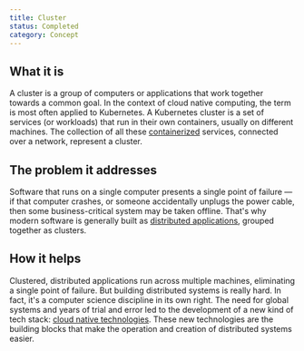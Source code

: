 ```yaml
---
title: Cluster
status: Completed
category: Concept
---
```


## What it is

A cluster is a group of computers or applications that work together towards a common goal. In the context of cloud native computing, the term is most often applied to Kubernetes. A Kubernetes cluster is a set of services (or workloads) that run in their own containers, usually on different machines. The collection of all these [containerized](https://github.com/cncf/glossary/blob/main/definitions/containerization.md) services, connected over a network, represent a cluster.

## The problem it addresses 

Software that runs on a single computer presents a single point of failure — if that computer crashes, or someone accidentally unplugs the power cable, then some business-critical system may be taken offline. That's why modern software is generally built as [distributed applications](https://github.com/cncf/glossary/blob/main/definitions/distributed_apps.md), grouped together as clusters. 

## How it helps

Clustered, distributed applications run across multiple machines, eliminating a single point of failure. But building distributed systems is really hard. In fact, it's a computer science discipline in its own right. The need for global systems and years of trial and error led to the development of a new kind of tech stack: [cloud native technologies](https://github.com/cncf/glossary/blob/main/definitions/cloud_native_tech.md). These new technologies are the building blocks that make the operation and creation of distributed systems easier.


